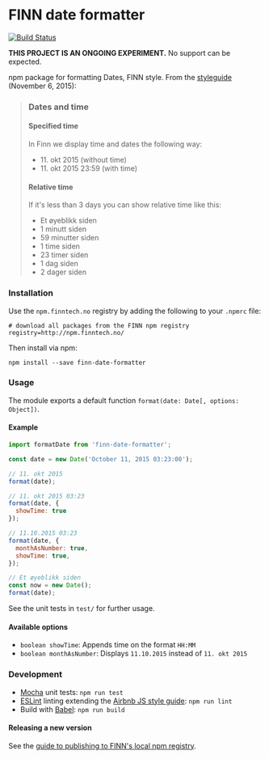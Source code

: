 # FINN date formatter

[![Build Status](https://travis-ci.org/finn-no/js-code-style.svg?branch=master)](https://travis-ci.org/finn-no/js-code-style)


__THIS PROJECT IS AN ONGOING EXPERIMENT.__ No support can be expected.

npm package for formatting Dates, FINN style. From the [styleguide](https://styleguide.finn.no/) (November 6, 2015):

> ### Dates and time
>
> #### Specified time
>
> In Finn we display time and dates the following way:
>
> - 11\. okt 2015 (without time)
> - 11\. okt 2015 23:59 (with time)
>
> #### Relative time
>
> If it's less than 3 days you can show relative time like this:
>
> - Et øyeblikk siden
> - 1 minutt siden
> - 59 minutter siden
> - 1 time siden
> - 23 timer siden
> - 1 dag siden
> - 2 dager siden

### Installation

Use the `npm.finntech.no` registry by adding the following to your `.npmrc` file:

```
# download all packages from the FINN npm registry
registry=http://npm.finntech.no/
```

Then install via npm:

`npm install --save finn-date-formatter`

### Usage

The module exports a default function `format(date: Date[, options: Object])`.

#### Example

```js
import formatDate from 'finn-date-formatter';

const date = new Date('October 11, 2015 03:23:00');

// 11. okt 2015
format(date);

// 11. okt 2015 03:23
format(date, {
  showTime: true
});

// 11.10.2015 03:23
format(date, {
  monthAsNumber: true,
  showTime: true,
});

// Et øyeblikk siden
const now = new Date();
format(date);
```

See the unit tests in `test/` for further usage.

#### Available options

- `boolean showTime`: Appends time on the format `HH:MM`
- `boolean monthAsNumber`: Displays `11.10.2015` instead of `11. okt 2015`

### Development

- [Mocha](https://mochajs.org/) unit tests: `npm run test`
- [ESLint](http://eslint.org/) linting extending the [Airbnb JS style guide](https://github.com/airbnb/javascript): `npm run lint`
- Build with [Babel](http://babeljs.io/): `npm run build`

#### Releasing a new version

See the [guide to publishing to FINN's local npm registry](https://confluence.finn.no/display/TEKK/How+to+publish+to+our+local+NPM+registry).

